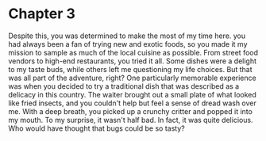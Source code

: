 # Chapter 3

Despite this, you was determined to make the most of my time here. you had always been a fan of trying new and exotic foods, so you made it my mission to sample as much of the local cuisine as possible. From street food vendors to high-end restaurants, you tried it all. Some dishes were a delight to my taste buds, while others left me questioning my life choices. But that was all part of the adventure, right?
One particularly memorable experience was when you decided to try a traditional dish that was described as a delicacy in this country. The waiter brought out a small plate of what looked like fried insects, and you couldn't help but feel a sense of dread wash over me. With a deep breath, you picked up a crunchy critter and popped it into my mouth. To my surprise, it wasn't half bad. In fact, it was quite delicious. Who would have thought that bugs could be so tasty?